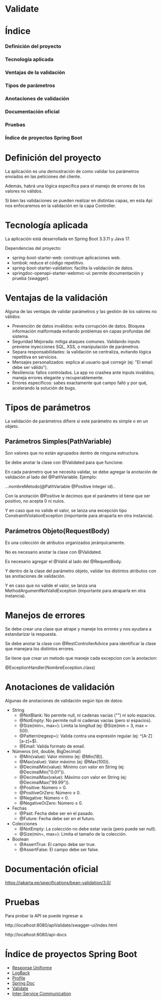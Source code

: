 # **Validate**

# Índice
### Definición del proyecto
### Tecnología aplicada
### Ventajas de la validación
### Tipos de parámetros
### Anotaciones de validación
### Documentación oficial
### Pruebas
### Índice de proyectos Spring Boot


#  **Definición del proyecto**
La aplicación es una demostración de como validar los parámetros enviados en las peticiones del cliente.

Además, habrá una lógica específica para el manejo de errores de los valores no válidos.

Si bien las validaciones se pueden realizar en distintas capas, en esta Api nos enfocaremos en la validación en la capa Controller.


#  **Tecnología aplicada**

La aplicación está desarrollada en Spring Boot 3.3.11 y Java 17.

Dependencias del proyecto: 
- spring-boot-starter-web: construye aplicaciones web.
- lombok: reduce el código repetitivo.
- spring-boot-starter-validation: facilita la validación de datos.
- springdoc-openapi-starter-webmvc-ui: permite documentación y prueba (swagger).

#  **Ventajas de la validación**
Alguna de las ventajas de validar parámetros y las gestión de los valores no válidos:
- Prevención de datos inválidos: evita corrupción de datos. Bloquea información malformada evitando problemas en capas profundas del sistema.
- Seguridad Mejorada: mitiga ataques comunes. Validando inputs previene inyecciones SQL, XSS, o manipulación de parámetros.
- Separa responsabilidades: la validación se centraliza, evitando lógica repetitiva en servicios.
- Mensajes personalizados: explica al usuario qué corregir  (ej: "El email debe ser válido").
- Resiliencia: fallos controlados. La app no crashea ante inputs inválidos; maneja errores elegante y recuperablemente.
- Errores específicos: sabes exactamente qué campo falló y por qué, acelerando la solución de bugs.



#  **Tipos de parámetros**

La validación de parámetros difiere si este parámetro es simple o en un objeto.

##  **Parámetros Simples(PathVariable)**
Son valores que no están agrupados dentro de ninguna estructura.

Se debe anotar la clase con @Validated para que funcione.

En cada parámetro que se necesita validar, se debe agregar la anotación de validación al lado del @PathVariable. Ejemplo: 

...nombreMetodo(@PathVariable @Positive Integer id)..

Con la anotación @Positive le decimos que el parámetro id tiene que ser positivo, no acepta 0 ni nulos.

Y en caso que no valide el valor, se lanza una excepción tipo ConstraintViolationException (importante para atraparla en otra instancia).


##  **Parámetros Objeto(RequestBody)**
Es una colección de atributos organizados jerárquicamente.

No es necesario anotar la clase con @Validated.

Es necesario agregar el @Valid al lado del @RequestBody.

Y dentro de la clase del parámetro objeto, validar los distintos atributos con las anotaciones de validación.

Y en caso que no valide el valor, se lanza una MethodArgumentNotValidException (importante para atraparla en otra instancia).

#  **Manejos de errores**
Se debe crear una clase que atrape y maneje los errores  y nos ayudara a estandarizar la respuesta.

Se debe anotar la clase con @RestControllerAdvice para identificar la clase que manejara los distintos errores.

Se tiene que crear un metodo que maneje cada excepcion con la anotacion:

@ExceptionHandler(NombreException.class)

#  **Anotaciones de validación**

Algunas de anotaciones de validación según tipo de datos:

- String
	* @NotBlank:	No permite null, ni cadenas vacías ("") ni solo espacios.
	* @NotEmpty:	No permite null ni cadenas vacías (pero sí espacios).
	* @Size(min=, max=):	Limita la longitud (ej: @Size(min = 3, max = 50)).
	* @Pattern(regexp=):	Valida contra una expresión regular (ej: ^[A-Z][a-z]+$).
	* @Email:	Valida formato de email.
- Números (int, double, BigDecimal)
	* @Min(value): Valor mínimo (ej: @Min(18)).
	* @Max(value): Valor máximo (ej: @Max(100)).
	* @DecimalMin(value):	Mínimo con valor en String (ej: @DecimalMin("0.01")).
	* @DecimalMax(value):	Máximo con valor en String (ej: @DecimalMax("99.99")).
	* @Positive: Número > 0.
	* @PositiveOrZero: Número ≥ 0.
	* @Negative: Número < 0.
	* @NegativeOrZero: Número ≤ 0.
- Fechas 
	* @Past: Fecha debe ser en el pasado.
	* @Future: Fecha debe ser en el futuro.
- Colecciones 
	* @NotEmpty:	La colección no debe estar vacía (pero puede ser null).
	* @Size(min=, max=):	Limita el tamaño de la colección.
- Boolean
	* @AssertTrue: El campo debe ser true.
	* @AssertFalse: El campo debe ser false.

#  **Documentación oficial**
https://jakarta.ee/specifications/bean-validation/3.0/

#  **Pruebas**
Para probar la API se puede ingresar a:

http://localhost:8080/apiValidate/swagger-ui/index.html

http://localhost:8080/api-docs

#  **Índice de proyectos Spring Boot**

- [Response Uniforme](https://github.com/pabloEmanuelIgoldi/Spring-Boot-Response-Wrapper)
- [LogBack](https://github.com/pabloEmanuelIgoldi/Spring-Boot-Logback)
- [Profile](https://github.com/pabloEmanuelIgoldi/Spring-Boot-Profile)
- [Spring Doc](https://github.com/pabloEmanuelIgoldi/Spring-Boot-Swagger)
- [Validate](https://github.com/pabloEmanuelIgoldi/Spring-Boot-Validate)
- [Inter-Service Communication](https://github.com/pabloEmanuelIgoldi/Spring-Boot-Inter-Service-Communication)

